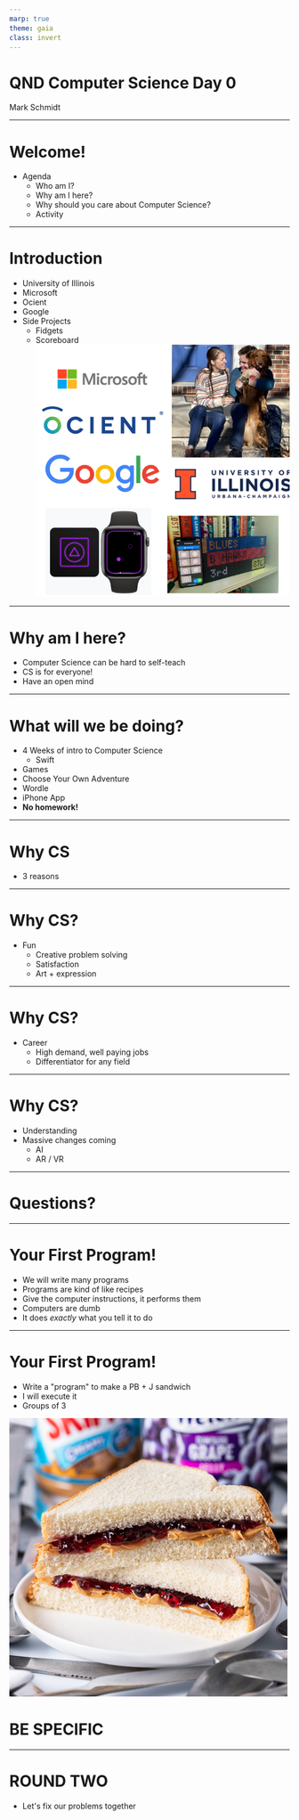 ```yaml
---
marp: true
theme: gaia
class: invert
---
```


# QND Computer Science Day 0
Mark Schmidt

--- 

# Welcome!

- Agenda
    - Who am I?
    - Why am I here?
    - Why should you care about Computer Science?
    - Activity

---

# Introduction

- University of Illinois
- Microsoft
- Ocient
- Google
- Side Projects
    - Fidgets
    - Scoreboard
![bg right w:500](../assets/collage.png)

---

# Why am I here?

- Computer Science can be hard to self-teach
- CS is for everyone!
- Have an open mind

<!-- -->
<!-- Computer science can be really hard to self-teach -->

<!-- When I pitched this class, originally it was just for students who wished to learn about CS -->

---

# What will we be doing?

- 4 Weeks of intro to Computer Science
    - Swift
- Games
- Choose Your Own Adventure
- Wordle
- iPhone App
- **No homework!**


---

# Why CS

- 3 reasons

---

# Why CS? 

- Fun
    - Creative problem solving
    - Satisfaction
    - Art + expression


---
# Why CS?

- Career
    - High demand, well paying jobs
    - Differentiator for any field

---

# Why CS?

- Understanding
- Massive changes coming
    - AI
    - AR / VR

<!-- -->
<!-- Even if you're not a computer person or a science person, you might find you enjoy the problem solving aspects! -->

---

# Questions?

<!-- -->
<!-- Any questions on what we're doing? -->
<!-- What's my role at Google like? -->
<!-- What are my hot takes on recent technology developments -->
<!-- How did I know that Software Engineering was right for me? -->

---

# Your First Program!

- We will write many programs
- Programs are kind of like recipes
- Give the computer instructions, it performs them
- Computers are dumb
- It does *exactly* what you tell it to do

--- 

# Your First Program!

- Write a "program" to make a PB + J sandwich
- I will execute it
- Groups of 3

![bg right w:500](../assets/pbj.png)

# BE SPECIFIC

---

# ROUND TWO

- Let's fix our problems together